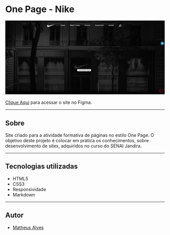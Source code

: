 # One Page - Nike

![](./img/print.PNG)

[Clique Aqui](https://www.figma.com/file/kgGzaVAYuLoOmCsRGCL5P4/one-page-nike?node-id=0%3A1&t=A4YlxbhGtzbGzZrj-0) para acessar o site no Figma.

---
## Sobre
Site criado para a atividade formativa de páginas no estilo One Page.
O objetivo deste projeto é colocar em prática os conhecimentos, sobre desenvolvimento de sites, adquiridos no curso do SENAI Jandira.

---
## Tecnologias utilizadas
- HTML5
- CSS3
- Responsividade
- Markdown

---
## Autor
- [Matheus Alves](https://www.linkedin.com/in/matheusalvesreisdasilva/)
